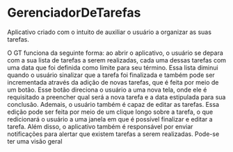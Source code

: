 # GerenciadorDeTarefas
Aplicativo criado com o intuito de auxiliar o usuário a organizar as suas tarefas.

O GT funciona da seguinte forma: ao abrir o aplicativo, o usuário se depara
com a sua lista de tarefas a serem realizadas, cada uma dessas tarefas com uma
data que foi definida como limite para seu término. Essa lista diminui quando
o usuário sinalizar que a tarefa foi finalizada e também pode ser incrementada através da adição de novas tarefas,
que é feita por meio de um botão.
Esse botão direciona o usuário a uma nova tela, onde ele é requisitado a
preencher qual será a nova tarefa e a data estipulada para sua conclusão.
Ademais, o usuário também é capaz de editar as tarefas. Essa edição pode ser 
feita por meio de um clique longo sobre a tarefa, o que redicionará o usuário a uma janela em que é possível finalizar e editar a tarefa.
Além disso, o aplicativo também é responsável por enviar notificações para alertar que existem tarefas a
serem realizadas. Pode-se ter uma visão geral 
